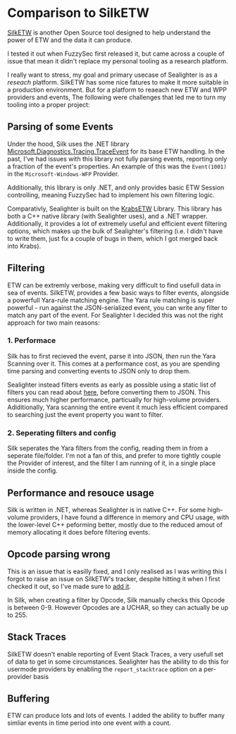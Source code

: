 # Comparison to SilkETW

[SilkETW](https://github.com/fireeye/SilkETW) is another Open Source tool designed to help understand the power of ETW and the data it can produce.

I tested it out when FuzzySec first released it, but came across a couple of issue that mean it didn't replace my personal tooling as a research platform.

I really want to stress, my goal and primary usecase of Sealighter is as a *reseach* platform. SilkETW has some nice fatures to make it more suitable in a production environment. But for a platform to reaeach new ETW and WPP providers and events, The following were challenges that led me to turn my tooling into a proper project:


## Parsing of some Events
Under the hood, Silk uses the .NET library [Microsoft.Diagnostics.Tracing.TraceEvent](https://github.com/microsoft/perfview/blob/master/documentation/TraceEvent/TraceEventLibrary.md) for its base ETW handling.
In the past, I've had issues with this library not fully parsing events, reporting only a fraction of the event's properties. An example of this was the `Event(1001)` in the `Microsoft-Windows-WFP` Provider.

Additionally, this library is only .NET, and only provides basic ETW Session controlling, meaning FuzzySec had to implement his own filtering logic.

Comparativly, Sealighter is built on the [KrabsETW](https://github.com/microsoft/krabsetw) Library. This library has both a C++ native library (with Sealighter uses), and a .NET wrapper. Additionally, it provides a lot of extremely useful and efficient event filtering options, which makes up the bulk of Sealighter's filtering (i.e. I didn't have to write them, just fix a couple of bugs in them, which I got merged back into Krabs).


## Filtering
ETW can be extremly verbose, making very difficult to find usefull data in sea of events.
SilkETW, provides a few basic ways to filter events, alongside a powerfull Yara-rule matching engine.
The Yara rule matching is super powerful - run against the JSON-serialized event, you can write any filter to match any part of the event. For Sealighter I decided this was not the right approach for two main reasons:


### 1. Performace
Silk has to first recieved the event, parse it into JSON, *then* run the Yara Scanning over it. This comes at a performance cost, as you are spending time parsing and converting events to JSON only to drop them.

Sealighter instead filters events as early as possible using a static list of filters you can read about [here](FILTERING.md), before converting them to JSON. This ensures much higher performance, particually for high-volume providers. Adiditionally, Yara scanning the entire event it much less efficient compared to searching just the event property you want to filter.

### 2. Seperating filters and config
Silk seperates the Yara filters from the config, reading them in from a seperate file/folder. I'm not a fan of this, and prefer to more tightly couple the Provider of interest, and the filter I am running of it, in a single place inside the config.


## Performance and resouce usage
Silk is written in .NET, whereas Sealighter is in native C++.
For some high-volume providers, I have found a difference in memory and CPU usage, with the lower-level C++ peforming better, mostly due to the reduced amout of memory allocating it does before filtering events.


## Opcode parsing wrong
This is an issue that is easilly fixed, and I only realised as I was writing this I forgot to raise an issue on SilkETW's tracker, despite hitting it when I first checked it out, so I've made sure to [add it](https://github.com/fireeye/SilkETW/issues/13).

In Silk, when creating a filter by Opcode, Silk manually checks this Opcode is between 0-9.
However Opcodes are a UCHAR, so they can actually be up to 255.


## Stack Traces
SilkETW doesn't enable reporting of Event Stack Traces, a very usefull set of data to get in some circumstances.
Sealighter has the ability to do this for usermode providers by enabling the `report_stacktrace` option on a
per-provider basis

## Buffering
ETW can produce lots and lots of events. I added the ability to buffer many simliar events in time period into
one event with a count.
